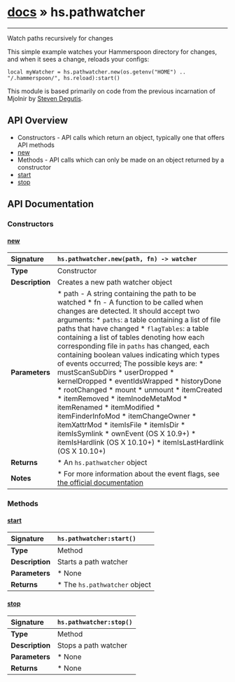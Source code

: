 # [docs](index.md) » hs.pathwatcher
---

Watch paths recursively for changes

This simple example watches your Hammerspoon directory for changes, and when it sees a change, reloads your configs:

    local myWatcher = hs.pathwatcher.new(os.getenv("HOME") .. "/.hammerspoon/", hs.reload):start()

This module is based primarily on code from the previous incarnation of Mjolnir by [Steven Degutis](https://github.com/sdegutis/).

## API Overview
* Constructors - API calls which return an object, typically one that offers API methods
 * [new](#new)
* Methods - API calls which can only be made on an object returned by a constructor
 * [start](#start)
 * [stop](#stop)

## API Documentation

### Constructors

#### [new](#new)
| <span style="float: left;">**Signature**</span> | <span style="float: left;">`hs.pathwatcher.new(path, fn) -> watcher` </span>                                                          |
| -----------------------------------------------------|---------------------------------------------------------------------------------------------------------|
| **Type**                                             | Constructor                                                                                         |
| **Description**                                      | Creates a new path watcher object                                                                                         |
| **Parameters**                                       |  * path - A string containing the path to be watched * fn - A function to be called when changes are detected. It should accept two arguments:   * `paths`: a table containing a list of file paths that have changed   * `flagTables`: a table containing a list of tables denoting how each corresponding file in `paths` has changed, each containing boolean values indicating which types of events occurred; The possible keys are:     * mustScanSubDirs     * userDropped     * kernelDropped     * eventIdsWrapped     * historyDone     * rootChanged     * mount     * unmount     * itemCreated     * itemRemoved     * itemInodeMetaMod     * itemRenamed     * itemModified     * itemFinderInfoMod     * itemChangeOwner     * itemXattrMod     * itemIsFile     * itemIsDir     * itemIsSymlink     * ownEvent (OS X 10.9+)     * itemIsHardlink (OS X 10.10+)     * itemIsLastHardlink (OS X 10.10+)                                       |
| **Returns**                                          |  * An `hs.pathwatcher` object                                                |
| **Notes**                                            |  * For more information about the event flags, see [the official documentation](https://developer.apple.com/reference/coreservices/1455361-fseventstreameventflags/)                                                      |

### Methods

#### [start](#start)
| <span style="float: left;">**Signature**</span> | <span style="float: left;">`hs.pathwatcher:start()` </span>                                                          |
| -----------------------------------------------------|---------------------------------------------------------------------------------------------------------|
| **Type**                                             | Method                                                                                         |
| **Description**                                      | Starts a path watcher                                                                                         |
| **Parameters**                                       |  * None                                       |
| **Returns**                                          |  * The `hs.pathwatcher` object                                                |

#### [stop](#stop)
| <span style="float: left;">**Signature**</span> | <span style="float: left;">`hs.pathwatcher:stop()` </span>                                                          |
| -----------------------------------------------------|---------------------------------------------------------------------------------------------------------|
| **Type**                                             | Method                                                                                         |
| **Description**                                      | Stops a path watcher                                                                                         |
| **Parameters**                                       |  * None                                       |
| **Returns**                                          |  * None                                                |

